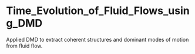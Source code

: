 # Time_Evolution_of_Fluid_Flows_using_DMD
Applied DMD to extract coherent structures and dominant modes of motion from fluid flow.
